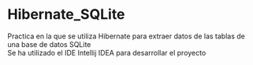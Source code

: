 # Hibernate_SQLite
Practica en la que se utiliza Hibernate para extraer datos de las tablas de una base de datos SQLite<br>
Se ha utilizado el IDE Intellij IDEA para desarrollar el proyecto

